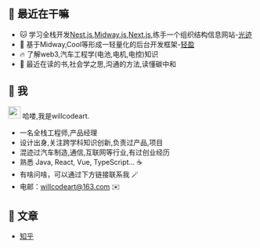 ## 🥳 最近在干嘛

* 🐱 学习全栈开发[Nest.js](https://nestjs.com/),[Midway.js](http://www.midwayjs.org/),[Next.js](https://www.nextjs.cn/),练手一个组织结构信息网站-[光迹](http://www.orgloom.cc/)
* 🍙 基于Midway,Cool等形成一轻量化的后台开发框架-[轻盈](https://github.com/willcodeart/lightness)
* 🔥 了解web3,汽车工程学(电池,电机,电控)知识 
* 🎸 最近在读的书,社会学之思,沟通的方法,读懂碳中和


## 🤩 我

<img src="https://media.giphy.com/media/hvRJCLFzcasrR4ia7z/giphy.gif" width="25px"> 哈喽,我是willcodeart.

- 一名全栈工程师,产品经理
- 设计出身,关注跨学科知识创新,负责过产品,项目
- 混迹过汽车制造,通信,互联网等行业,有过创业经历
- 熟悉 Java, React, Vue, TypeScript... ☕️
- 有啥问啥，可以通过下方链接联系我 🪄
- 电邮：willcodeart@163.com ✉️

## 📖 文章
* [知乎](https://www.zhihu.com/column/socoolwangwang)


